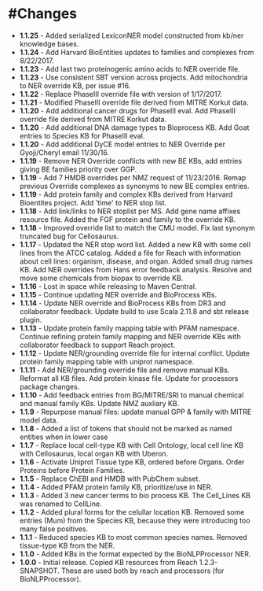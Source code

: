 #Changes
=======
+ **1.1.25** - Added serialized LexiconNER model constructed from kb/ner knowledge bases.
+ **1.1.24** - Add Harvard BioEntities updates to families and complexes from 8/22/2017.
+ **1.1.23** - Add last two proteinogenic amino acids to NER override file.
+ **1.1.23** - Use consistent SBT version across projects. Add mitochondria to NER override KB, per issue #16.
+ **1.1.22** - Replace PhaseIII override file with version of 1/17/2017.
+ **1.1.21** - Modified PhaseIII override file derived from MITRE Korkut data.
+ **1.1.20** - Add additional cancer drugs for PhaseIII eval. Add PhaseIII override file derived from MITRE Korkut data.
+ **1.1.20** - Add additional DNA damage types to Bioprocess KB. Add Goat entries to Species KB for PhaseIII eval.
+ **1.1.20** - Add additional DyCE model entries to NER Override per Gyoji/Cheryl email 11/30/16.
+ **1.1.19** - Remove NER Override conflicts with new BE KBs, add entries giving BE families priority over GGP.
+ **1.1.19** - Add 7 HMDB overrides per NMZ request of 11/23/2016. Remap previous Override complexes as synonyms to new BE complex entries.
+ **1.1.19** - Add protein family and complex KBs derived from Harvard Bioentites project. Add 'time' to NER stop list.
+ **1.1.18** - Add link/links to NER stoplist per MS. Add gene name affixes resource file. Added the FGF protein and family to the override KB.
+ **1.1.18** - Improved override list to match the CMU model. Fix last synonym truncated bug for Cellosaurus.
+ **1.1.17** - Updated the NER stop word list. Added a new KB with some cell lines from the ATCC catalog. Added a file for Reach with information about cell lines: organism, disease, and organ. Added small drug names KB. Add NER overrides from Hans error feedback analysis. Resolve and move some chemicals from biopax to override KB.
+ **1.1.16** - Lost in space while releasing to Maven Central.
+ **1.1.15** - Continue updating NER override and BioProcess KBs.
+ **1.1.14** - Update NER override and BioProcess KBs from DR3 and collaborator feedback. Update build to use Scala 2.11.8 and sbt release plugin.
+ **1.1.13** - Update protein family mapping table with PFAM namespace. Continue refining protein family mapping and NER override KBs with collaborator feedback to support Reach project.
+ **1.1.12** - Update NER/grounding override file for internal conflict. Update protein family mapping table with uniprot namespace.
+ **1.1.11** - Add NER/grounding override file and remove manual KBs. Reformat all KB files. Add protein kinase file. Update for processors package changes.
+ **1.1.10** - Add feedback entries from BG/MITRE/SRI to manual chemical and manual family KBs. Update NMZ auxliary KB.
+ **1.1.9** - Repurpose manual files: update manual GPP & family with MITRE model data.
+ **1.1.8** - Added a list of tokens that should not be marked as named entities when in lower case
+ **1.1.7** - Replace local cell-type KB with Cell Ontology, local cell line KB with Cellosaurus, local organ KB with Uberon.
+ **1.1.6** - Activate Uniprot Tissue type KB, ordered before Organs. Order Proteins before Protein Families.
+ **1.1.5** - Replace ChEBI and HMDB with PubChem subset.
+ **1.1.4** - Added PFAM protein family KB, prioritize/use in NER.
+ **1.1.3** - Added 3 new cancer terms to bio process KB. The Cell_Lines KB was renamed to CellLine.
+ **1.1.2** - Added plural forms for the celullar location KB. Removed some entries (Mum) from the Species KB, because they were introducing too many false positives.
+ **1.1.1** - Reduced species KB to most common species names. Removed tissue-type KB from the NER.
+ **1.1.0** - Added KBs in the format expected by the BioNLPProcessor NER.
+ **1.0.0** - Initial release. Copied KB resources from Reach 1.2.3-SNAPSHOT. These are used both by reach and processors (for BioNLPProcessor).
